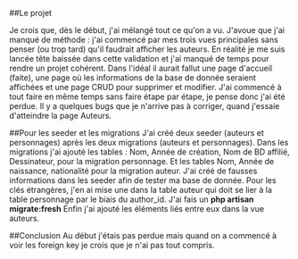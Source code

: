 ##Le projet 

Je crois que, dès le début, j'ai mélangé tout ce qu'on a vu. J'avoue que j'ai manqué de méthode : j'ai commencé par mes trois vues principales sans penser (ou trop tard) qu'il faudrait afficher les auteurs. En réalité je me suis lancée tête baissée dans cette validation et j'ai manqué de temps pour rendre un projet cohérent. 
Dans l'idéal il aurait fallut une page d'accueil (faite), une page où les informations de la base de donnée seraient affichées et une page CRUD pour supprimer et modifier. 
J'ai commencé à tout faire en même temps sans faire étape par étape, je pense donc j'ai été perdue. 
Il y a quelques bugs que je n'arrive pas à corriger, quand j'essaie d'atteindre la page Auteurs.

##Pour les seeder et les migrations
J'ai créé deux seeder (auteurs et personnages) après les deux migrations (auteurs et personnages).
Dans les migrations j'ai ajouté les tables : Nom, Année de création, Nom de BD affilié, Dessinateur, pour la migration personnage. Et les tables Nom, Année de naissance, nationalité pour la migration auteur.
J'ai créé de fausses informations dans les seeder afin de tester ma base de donnée. 
Pour les clés étrangères, j'en ai mise une dans la table auteur qui doit se lier à la table personnage par le biais du author_id. 
J'ai fais un **php artisan migrate:fresh**
Enfin j'ai ajouté les éléments liés entre eux dans la vue auteurs. 

##Conclusion
Au début j'étais pas perdue mais quand on a commencé à voir les foreign key je crois que je n'ai pas tout compris. 
